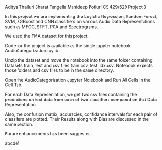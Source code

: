 Aditya Thalluri
Sharat Tangella
Manideep Potluri
CS 429/529
Project 3

In this project we are implementing the Logistic Regression, Random Forest, SVM, XGBoost and CNN classifiers on various Audio Data Representations such as MFCC, STFT, PCA and Spectrograms.

We used the FMA dataset for this project.

Code for the project is available as the single jupyter notebook AudioCategorization.ipynb.

Unzip the dataset and move the notebook into the same folder containing Datasets train, test and csv files train.csv, test_idx.csv. Notebook expects those folders and csv files to be in the same directory.

Open the AudioCategorization Jupyter Notebook and Run All Cells in the Cell Tab.

For each Data Representation, we get two csv files containing the predictions on test data from each of two classifiers compared on that Data Representation.

Also, the confusion matrix, accuracies, confidance intervals for each pair of classifers are plotted. Their Results along with Bias are discussed in the same section.

Future enhancements has been suggested.

abcdef
